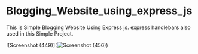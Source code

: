 # Blogging_Website_using_express_js
This is Simple Blogging Website Using Express js. express handlebars also used in this Simple Project.


![Screenshot (449)](![Screenshot (456)](https://user-images.githubusercontent.com/90544124/195981090-244e12fd-742c-47a8-842c-fe4c5f2df37b.png))
